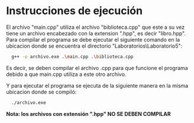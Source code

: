 # Instrucciones de ejecución
El archivo "main.cpp" utiliza el archivo "biblioteca.cpp" que este a su vez tiene un archivo encabezado con la extension ".hpp", es decir "libro.hpp". Para compilar el programa se debe ejecutar el siguiente comando en la ubicacion donde se encuentra el directorio "Laboratorios\Laboratorio5": 

```bash
  g++ -o archivo.exe .\main.cpp .\biblioteca.cpp
```

Es decir, se deben compilar el archivo .cpp para que funcione el programa debido a que main.cpp utiliza a este otro archivo.

Y para ejecutar el programa se ejecuta de la siguiente manera en la misma ubicacion donde se compiló: 
```bash
  ./archivo.exe
```

**Nota: los archivos con extensión ".hpp" NO SE DEBEN COMPILAR**
